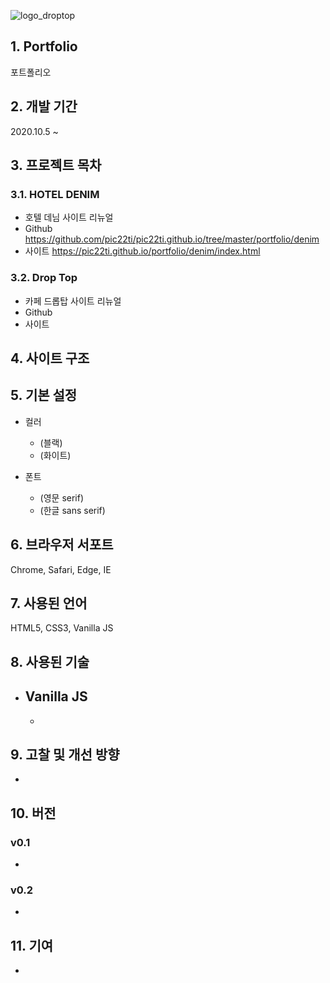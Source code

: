![logo_droptop](/img.png)

## 1. Portfolio
포트폴리오

## 2. 개발 기간
2020.10.5 ~ 

## 3. 프로젝트 목차
### 3.1. HOTEL DENIM 
  - 호텔 데님 사이트 리뉴얼
  - Github <https://github.com/pic22ti/pic22ti.github.io/tree/master/portfolio/denim>
  - 사이트 <https://pic22ti.github.io/portfolio/denim/index.html>
  
### 3.2. Drop Top
  - 카페 드롭탑 사이트 리뉴얼
  - Github 
  - 사이트 

## 4. 사이트 구조

## 5. 기본 설정
* 컬러
  - (블랙)
  - (화이트)

* 폰트
  - (영문 serif) 
  - (한글 sans serif) 

## 6. 브라우저 서포트
Chrome, Safari, Edge, IE

## 7. 사용된 언어
HTML5, CSS3, Vanilla JS

## 8. 사용된 기술
* Vanilla JS
  - 
  - 

## 9. 고찰 및 개선 방향
* 

## 10. 버전
### v0.1
  - 
  
### v0.2
  - 

## 11. 기여
* 
